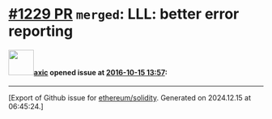 # [\#1229 PR](https://github.com/ethereum/solidity/pull/1229) `merged`: LLL: better error reporting

#### <img src="https://avatars.githubusercontent.com/u/20340?v=4" width="50">[axic](https://github.com/axic) opened issue at [2016-10-15 13:57](https://github.com/ethereum/solidity/pull/1229):






-------------------------------------------------------------------------------



[Export of Github issue for [ethereum/solidity](https://github.com/ethereum/solidity). Generated on 2024.12.15 at 06:45:24.]
